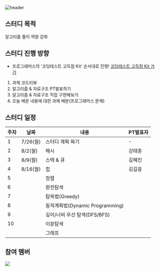 ![header](https://capsule-render.vercel.app/api?type=waving&color=auto&height=200&section=header&text=SSAFY6+ALGO+STUDY&fontSize=50&fontAlignY=40&fontAlign=35)

## 스터디 목적

알고리즘 풀이 역량 강화



## 스터디 진행 방향

* 프로그래머스의 '코딩테스트 고득점 Kit' 순서대로 진행!
  <a href="https://programmers.co.kr/learn/challenges">코딩테스트 고득점 Kit 가기</a>

1. 과제 코드리뷰
2. 알고리즘 & 자료구조 PT발표하기
3. 알고리즘 & 자료구조 직접 구현해보기
4. 오늘 배운 내용에 대한 과제 배분(프로그래머스 문제)



## 스터디 일정

| 주차 | 날짜     | 내용                            | PT발표자 |
| ---- | -------- | ------------------------------- | -------- |
| 1    | 7/26(월) | 스터디 계획 짜기                | -        |
| 2    | 8/2(월)  | 해시                            | 강태훈   |
| 3    | 8/9(월)  | 스택 & 큐                       | 김혜진   |
| 4    | 8/16(월) | 힙                              | 김길웅   |
| 5    |          | 정렬                            |          |
| 6    |          | 완전탐색                        |          |
| 7    |          | 탐욕법(Greedy)                  |          |
| 8    |          | 동적계획법(Dynamic Programming) |          |
| 9    |          | 깊이/너비 우선 탐색(DFS/BFS)    |          |
| 10   |          | 이분탐색                        |          |
|      |          | 그래프                          |          |



## 참여 멤버
<a href="https://github.com/kgw012/SSAFY6_ALGO_STUDY/graphs/contributors">
  <img src="https://contrib.rocks/image?repo=kgw012/SSAFY6_ALGO_STUDY" />
</a>
